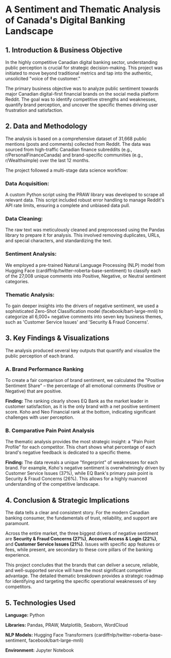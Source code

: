 # A Sentiment and Thematic Analysis of Canada's Digital Banking Landscape

## 1. Introduction & Business Objective
In the highly competitive Canadian digital banking sector, understanding public perception is crucial for strategic decision-making. This project was initiated to move beyond traditional metrics and tap into the authentic, unsolicited "voice of the customer."

The primary business objective was to analyze public sentiment towards major Canadian digital-first financial brands on the social media platform Reddit. The goal was to identify competitive strengths and weaknesses, quantify brand perception, and uncover the specific themes driving user frustration and satisfaction.

## 2. Data and Methodology
The analysis is based on a comprehensive dataset of 31,668 public mentions (posts and comments) collected from Reddit. The data was sourced from high-traffic Canadian finance subreddits (e.g., r/PersonalFinanceCanada) and brand-specific communities (e.g., r/Wealthsimple) over the last 12 months.

The project followed a multi-stage data science workflow:

### Data Acquisition:
A custom Python script using the PRAW library was developed to scrape all relevant data. This script included robust error handling to manage Reddit's API rate limits, ensuring a complete and unbiased data pull.

### Data Cleaning: 
The raw text was meticulously cleaned and preprocessed using the Pandas library to prepare it for analysis. This involved removing duplicates, URLs, and special characters, and standardizing the text.

### Sentiment Analysis: 
We employed a pre-trained Natural Language Processing (NLP) model from Hugging Face (cardiffnlp/twitter-roberta-base-sentiment) to classify each of the 27,008 unique comments into Positive, Negative, or Neutral sentiment categories.

### Thematic Analysis: 
To gain deeper insights into the drivers of negative sentiment, we used a sophisticated Zero-Shot Classification model (facebook/bart-large-mnli) to categorize all 6,000+ negative comments into seven key business themes, such as 'Customer Service Issues' and 'Security & Fraud Concerns'.

## 3. Key Findings & Visualizations
The analysis produced several key outputs that quantify and visualize the public perception of each brand.

### A. Brand Performance Ranking
To create a fair comparison of brand sentiment, we calculated the "Positive Sentiment Share" – the percentage of all emotional comments (Positive or Negative) that are positive.

**Finding:** The ranking clearly shows EQ Bank as the market leader in customer satisfaction, as it is the only brand with a net positive sentiment score. Koho and Neo Financial rank at the bottom, indicating significant challenges with user perception.

### B. Comparative Pain Point Analysis
The thematic analysis provides the most strategic insight: a "Pain Point Profile" for each competitor. This chart shows what percentage of each brand's negative feedback is dedicated to a specific theme.

**Finding:** The data reveals a unique "fingerprint" of weaknesses for each brand. For example, Koho's negative sentiment is overwhelmingly driven by Customer Service Issues (37%), while EQ Bank's primary pain point is Security & Fraud Concerns (26%). This allows for a highly nuanced understanding of the competitive landscape.

## 4. Conclusion & Strategic Implications
The data tells a clear and consistent story. For the modern Canadian banking consumer, the fundamentals of trust, reliability, and support are paramount.

Across the entire market, the three biggest drivers of negative sentiment are **Security & Fraud Concerns (27%)**, **Account Access & Login (22%)**, and **Customer Service Issues (21%)**. Issues with specific app features or fees, while present, are secondary to these core pillars of the banking experience.

This project concludes that the brands that can deliver a secure, reliable, and well-supported service will have the most significant competitive advantage. The detailed thematic breakdown provides a strategic roadmap for identifying and targeting the specific operational weaknesses of key competitors.

## 5. Technologies Used
**Language:** Python

**Libraries:** Pandas, PRAW, Matplotlib, Seaborn, WordCloud

**NLP Models:** Hugging Face Transformers (cardiffnlp/twitter-roberta-base-sentiment, facebook/bart-large-mnli)

**Environment:** Jupyter Notebook
